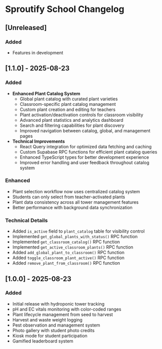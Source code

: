 # Sproutify School Changelog

## [Unreleased]
### Added
- Features in development

## [1.1.0] - 2025-08-23
### Added
- **Enhanced Plant Catalog System**
  - Global plant catalog with curated plant varieties
  - Classroom-specific plant catalog management
  - Custom plant creation and editing for teachers
  - Plant activation/deactivation controls for classroom visibility
  - Advanced plant statistics and analytics dashboard
  - Search and filtering capabilities for plant discovery
  - Improved navigation between catalog, global, and management pages
- **Technical Improvements**
  - React Query integration for optimized data fetching and caching
  - Custom Supabase RPC functions for efficient plant catalog queries
  - Enhanced TypeScript types for better development experience
  - Improved error handling and user feedback throughout catalog system

### Enhanced
- Plant selection workflow now uses centralized catalog system
- Students can only select from teacher-activated plants
- Plant data consistency across all tower management features
- Better performance with background data synchronization

### Technical Details
- Added `is_active` field to `plant_catalog` table for visibility control
- Implemented `get_global_plants_with_status()` RPC function
- Implemented `get_classroom_catalog()` RPC function  
- Implemented `get_active_classroom_plants()` RPC function
- Added `add_global_plant_to_classroom()` RPC function
- Added `toggle_classroom_plant_active()` RPC function
- Added `remove_plant_from_classroom()` RPC function

## [1.0.0] - 2025-08-23  
### Added
- Initial release with hydroponic tower tracking
- pH and EC vitals monitoring with color-coded ranges
- Plant lifecycle management from seed to harvest
- Harvest and waste weight logging
- Pest observation and management system
- Photo gallery with student photo credits
- Kiosk mode for student participation
- Gamified leaderboard system